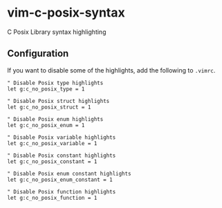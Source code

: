 vim-c-posix-syntax
========

C Posix Library syntax highlighting

## Configuration

If you want to disable some of the highlights, add the following to ```.vimrc```.

```vim
" Disable Posix type highlights
let g:c_no_posix_type = 1

" Disable Posix struct highlights
let g:c_no_posix_struct = 1

" Disable Posix enum highlights
let g:c_no_posix_enum = 1

" Disable Posix variable highlights
let g:c_no_posix_variable = 1

" Disable Posix constant highlights
let g:c_no_posix_constant = 1

" Disable Posix enum constant highlights
let g:c_no_posix_enum_constant = 1

" Disable Posix function highlights
let g:c_no_posix_function = 1
```

